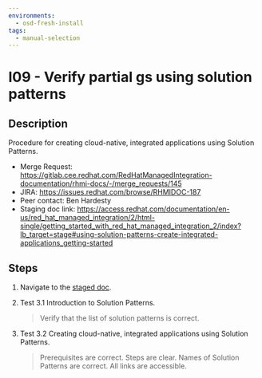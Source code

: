 ```yaml
---
environments:
  - osd-fresh-install
tags:
  - manual-selection
---
```


# I09 - Verify partial gs using solution patterns

## Description

Procedure for creating cloud-native, integrated applications using Solution Patterns.

- Merge Request: https://gitlab.cee.redhat.com/RedHatManagedIntegration-documentation/rhmi-docs/-/merge_requests/145
- JIRA: https://issues.redhat.com/browse/RHMIDOC-187
- Peer contact: Ben Hardesty
- Staging doc link: https://access.redhat.com/documentation/en-us/red_hat_managed_integration/2/html-single/getting_started_with_red_hat_managed_integration_2/index?lb_target=stage#using-solution-patterns-create-integrated-applications_getting-started

## Steps

1. Navigate to the [staged doc](https://access.redhat.com/documentation/en-us/red_hat_managed_integration/2/html-single/getting_started_with_red_hat_managed_integration_2/index?lb_target=stage#using-solution-patterns-create-integrated-applications_getting-started).

2. Test 3.1 Introduction to Solution Patterns.

   > Verify that the list of solution patterns is correct.

3. Test 3.2 Creating cloud-native, integrated applications using Solution Patterns.

   > Prerequisites are correct.
   > Steps are clear.
   > Names of Solution Patterns are correct.
   > All links are accessible.
